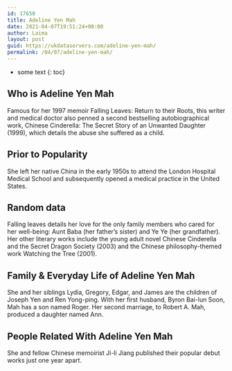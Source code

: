 ```yaml
---
id: 17650
title: Adeline Yen Mah
date: 2021-04-07T19:51:24+00:00
author: Laima
layout: post
guid: https://ukdataservers.com/adeline-yen-mah/
permalink: /04/07/adeline-yen-mah/
---
```


* some text
{: toc}


## Who is Adeline Yen Mah
                  
                  
                  
Famous for her 1997 memoir Falling Leaves: Return to their Roots, this writer and medical doctor also penned a second bestselling autobiographical work, Chinese Cinderella: The Secret Story of an Unwanted Daughter (1999), which details the abuse she suffered as a child.
                  
              
            
              
            
                
                
                
## Prior to Popularity
                  
                  
                  
She left her native China in the early 1950s to attend the London Hospital Medical School and subsequently opened a medical practice in the United States.
                  
              
            
              
            
                
                
                
## Random data
                  
                  
                  
Falling leaves details her love for the only family members who cared for her well-being: Aunt Baba (her father&#8217;s sister) and Ye Ye (her grandfather). Her other literary works include the young adult novel Chinese Cinderella and the Secret Dragon Society (2003) and the Chinese philosophy-themed work Watching the Tree (2001).
                  
              
            
              
            
                
                
                
## Family & Everyday Life of Adeline Yen Mah
                  
                  
                  
She and her siblings Lydia, Gregory, Edgar, and James are the children of Joseph Yen and Ren Yong-ping. With her first husband, Byron Bai-lun Soon, Mah has a son named Roger. Her second marriage, to Robert A. Mah, produced a daughter named Ann.
                  
              
            
              
            
                
                
                
## People Related With Adeline Yen Mah
                  
                  
                  
She and fellow Chinese memoirist Ji-li Jiang published their popular debut works just one year apart.
                  
              
            
              
            
                
              
            
              
              
            
            
              
            
          
          
          